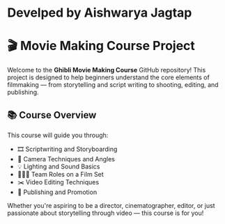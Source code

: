 # Develped by Aishwarya Jagtap

# 🎬 Movie Making Course Project

Welcome to the **Ghibli Movie Making Course** GitHub repository! This project is designed to help beginners understand the core elements of filmmaking — from storytelling and script writing to shooting, editing, and publishing.

## 📚 Course Overview

This course will guide you through:

- 🎞️ Scriptwriting and Storyboarding
- 🎥 Camera Techniques and Angles
- 💡 Lighting and Sound Basics
- 🧑‍🤝‍🧑 Team Roles on a Film Set
- ✂️ Video Editing Techniques
- 📲 Publishing and Promotion

Whether you're aspiring to be a director, cinematographer, editor, or just passionate about storytelling through video — this course is for you!

